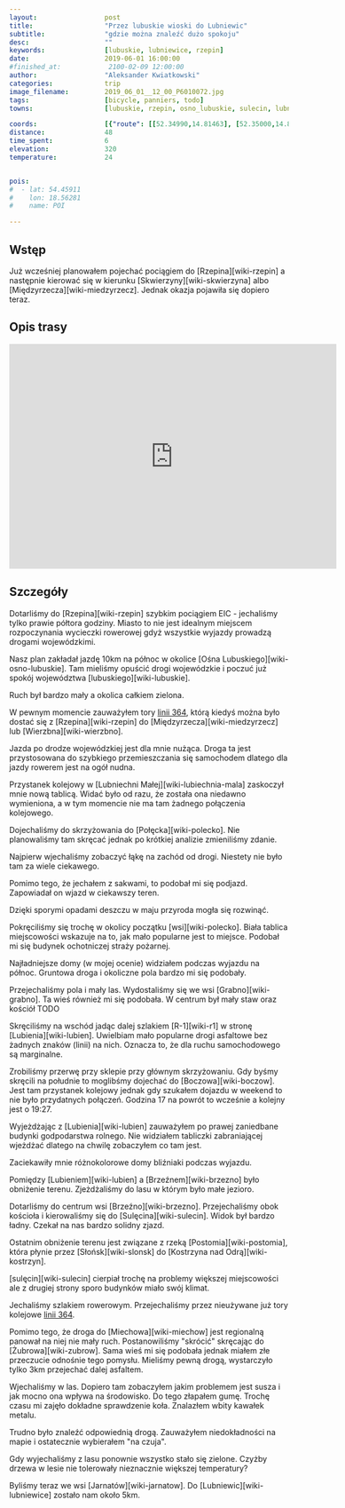 ```yaml
---
layout:                 post
title:                  "Przez lubuskie wioski do Lubniewic"
subtitle:               "gdzie można znaleźć dużo spokoju"
desc:                   ""
keywords:               [lubuskie, lubniewice, rzepin]
date:                   2019-06-01 16:00:00
#finished_at:            2100-02-09 12:00:00
author:                 "Aleksander Kwiatkowski"
categories:             trip
image_filename:         2019_06_01__12_00_P6010072.jpg
tags:                   [bicycle, panniers, todo]
towns:                  [lubuskie, rzepin, osno_lubuskie, sulecin, lubniewice]

coords:                 [{"route": [[52.34990,14.81463], [52.35000,14.83351], [52.40847,14.88003], [52.40523,14.90012], [52.42899,14.93188], [52.41245,14.99728], [52.44249,15.11761], [52.48025,15.13547], [52.48067,15.15006], [52.51672,15.16894], [52.51046,15.23349]], "type": "bicycle"}]
distance:               48
time_spent:             6
elevation:              320
temperature:            24


pois:
#  - lat: 54.45911
#    lon: 18.56281
#    name: POI

---
```



## Wstęp

Już wcześniej planowałem pojechać pociągiem do [Rzepina][wiki-rzepin] a następnie kierować
się w kierunku [Skwierzyny][wiki-skwierzyna] albo [Międzyrzecza][wiki-miedzyrzecz].
Jednak okazja pojawiła się dopiero teraz.

## Opis trasy

<iframe height='405' width='590' frameborder='0' allowtransparency='true' scrolling='no' src='https://www.strava.com/activities/2419741447/embed/89ebd640634d900823177043dad1735e88233caa'></iframe>

## Szczegóły

Dotarliśmy do [Rzepina][wiki-rzepin] szybkim pociągiem EIC - jechaliśmy tylko
prawie półtora godziny. Miasto to nie jest idealnym miejscem rozpoczynania
wycieczki rowerowej gdyż wszystkie wyjazdy prowadzą drogami wojewódzkimi.

Nasz plan zakładał jazdę 10km na północ w okolice [Ośna Lubuskiego][wiki-osno-lubuskie].
Tam mieliśmy opuścić drogi wojewódzkie i poczuć już spokój
województwa [lubuskiego][wiki-lubuskie].

Ruch był bardzo mały a okolica całkiem zielona.

W pewnym momencie zauważyłem tory [linii 364][wiki-linia-364], którą kiedyś
można było dostać się z [Rzepina][wiki-rzepin] do [Międzyrzecza][wiki-miedzyrzecz]
lub [Wierzbna][wiki-wierzbno].

[wiki-linia-364]: https://pl.wikipedia.org/wiki/Linia_kolejowa_nr_364

Jazda po drodze wojewódzkiej jest dla mnie nużąca. Droga ta jest przystosowana do
szybkiego przemieszczania się samochodem dlatego dla jazdy rowerem
jest na ogół nudna.

Przystanek kolejowy w [Lubniechni Małej][wiki-lubiechnia-mala] zaskoczył mnie
nową tablicą. Widać było od razu, że została ona niedawno wymieniona,
a w tym momencie nie ma tam żadnego połączenia kolejowego.

Dojechaliśmy do skrzyżowania do [Połęcka][wiki-polecko]. Nie planowaliśmy tam
skręcać jednak po krótkiej analizie zmieniliśmy zdanie.

Najpierw wjechaliśmy zobaczyć łąkę na zachód od drogi. Niestety nie było
tam za wiele ciekawego.

Pomimo tego, że jechałem z sakwami, to podobał mi się podjazd. Zapowiadał on
wjazd w ciekawszy teren.

Dzięki sporymi opadami deszczu w maju przyroda mogła się rozwinąć.

Pokręciliśmy się trochę w okolicy początku [wsi][wiki-polecko]. Biała tablica
miejscowości wskazuje na to, jak mało popularne jest to miejsce.
Podobał mi się budynek ochotniczej straży pożarnej.

Najładniejsze domy (w mojej ocenie) widziałem podczas wyjazdu na północ.
Gruntowa droga i okoliczne pola bardzo mi się podobały.

Przejechaliśmy pola i mały las. Wydostaliśmy się we wsi [Grabno][wiki-grabno].
Ta wieś również mi się podobała. W centrum był mały staw oraz kościół TODO

Skręciliśmy na wschód jadąc dalej szlakiem [R-1][wiki-r1] w stronę
[Lubienia][wiki-lubien]. Uwielbiam mało popularne drogi asfaltowe bez
żadnych znaków (linii) na nich. Oznacza to, że dla ruchu samochodowego
są marginalne.

Zrobiliśmy przerwę przy sklepie przy głównym skrzyżowaniu. Gdy byśmy skręcili
na południe to moglibśmy dojechać do [Boczowa][wiki-boczow]. Jest tam
przystanek kolejowy jednak gdy szukałem dojazdu w weekend to nie było
przydatnych połączeń. Godzina 17 na powrót to wcześnie a kolejny jest o 19:27.

Wyjeżdżając z [Lubienia][wiki-lubien] zauważyłem po prawej zaniedbane budynki
godpodarstwa rolnego. Nie widziałem tabliczki zabraniającej wjeżdżać dlatego
na chwilę zobaczyłem co tam jest.

Zaciekawiły mnie różnokolorowe domy bliźniaki podczas wyjazdu.

Pomiędzy [Lubieniem][wiki-lubien] a [Brzeźnem][wiki-brzezno] było obniżenie terenu.
Zjeżdżaliśmy do lasu w którym było małe jezioro.

Dotarliśmy do centrum wsi [Brzeźno][wiki-brzezno]. Przejechaliśmy obok
kościoła i kierowaliśmy się do [Sulęcina][wiki-sulecin].
Widok był bardzo ładny. Czekał na nas bardzo solidny zjazd.

Ostatnim obniżenie terenu jest związane z rzeką [Postomia][wiki-postomia],
która płynie przez [Słońsk][wiki-slonsk] do [Kostrzyna nad Odrą][wiki-kostrzyn].

[sulęcin][wiki-sulecin] cierpiał trochę na problemy większej miejscowości
ale z drugiej strony sporo budynków miało swój klimat.

Jechaliśmy szlakiem rowerowym. Przejechaliśmy przez nieużywane już
tory kolejowe [linii 364][wiki-linia-364].

Pomimo tego, że droga do [Miechowa][wiki-miechow] jest regionalną panował
na niej nie mały ruch. Postanowiliśmy "skrócić" skręcając do [Żubrowa][wiki-zubrow].
Sama wieś mi się podobała jednak miałem złe przeczucie odnośnie tego pomysłu.
Mieliśmy pewną drogą, wystarczyło tylko 3km przejechać dalej asfaltem.

Wjechaliśmy w las. Dopiero tam zobaczyłem jakim problemem jest susza i jak mocno
ona wpływa na środowisko. Do tego złapałem gumę. Trochę czasu mi zajęło
dokładne sprawdzenie koła. Znalazłem wbity kawałek metalu.

Trudno było znaleźć odpowiednią drogą. Zauważyłem niedokładności na mapie
i ostatecznie wybierałem "na czuja".

Gdy wyjechaliśmy z lasu ponownie wszystko stało się zielone. Czyżby drzewa
w lesie nie tolerowały nieznacznie większej temperatury?

Byliśmy teraz we wsi [Jarnatów][wiki-jarnatow]. Do [Lubniewic][wiki-lubniewice]
zostało nam około 5km.
